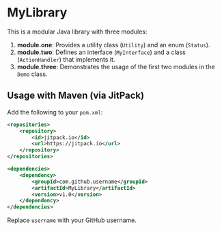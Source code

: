 # MyLibrary
This is a modular Java library with three modules:

1. **module.one**: Provides a utility class (`Utility`) and an enum (`Status`).
2. **module.two**: Defines an interface (`MyInterface`) and a class (`ActionHandler`) that implements it.
3. **module.three**: Demonstrates the usage of the first two modules in the `Demo` class.

## Usage with Maven (via JitPack)
Add the following to your `pom.xml`:

```xml
<repositories>
    <repository>
        <id>jitpack.io</id>
        <url>https://jitpack.io</url>
    </repository>
</repositories>

<dependencies>
    <dependency>
        <groupId>com.github.username</groupId>
        <artifactId>MyLibrary</artifactId>
        <version>v1.0</version>
    </dependency>
</dependencies>
```

Replace `username` with your GitHub username.
